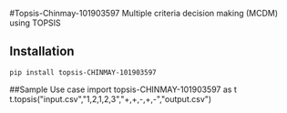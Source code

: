#Topsis-Chinmay-101903597
Multiple criteria decision making (MCDM) using TOPSIS

## Installation
```pip install topsis-CHINMAY-101903597```

##Sample Use case
import topsis-CHINMAY-101903597 as t
t.topsis("input.csv","1,2,1,2,3","+,+,-,+,-","output.csv")
